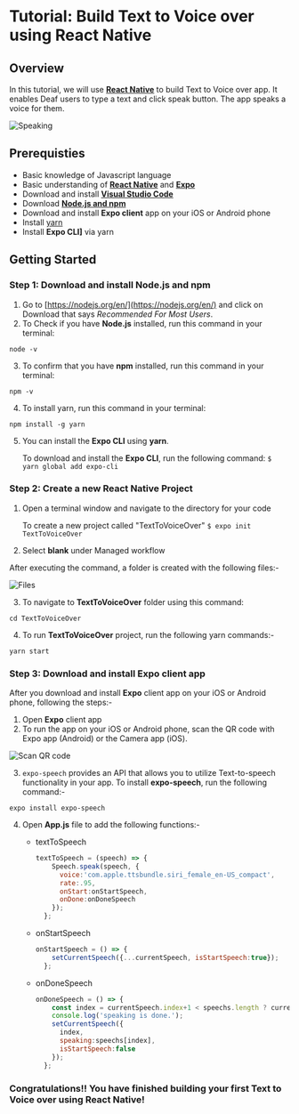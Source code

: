 # Tutorial: Build Text to Voice over using React Native

## Overview
In this tutorial, we will use [**React Native**](https://reactnative.dev/) to build Text to Voice over app. It enables Deaf users to type a text and click speak button. The app speaks a voice for them.

![Speaking]()

## Prerequisties
* Basic knowledge of Javascript language
* Basic understanding of [**React Native**](https://reactnative.dev/) and [**Expo**](https://expo.io)
* Download and install [**Visual Studio Code**](https://code.visualstudio.com/)
* Download [**Node.js and npm**](https://nodejs.org/en/)
* Download and install **Expo client** app on your iOS or Android phone
* Install [yarn](https://yarnpkg.com/getting-started/install)
* Install **Expo CLI]** via yarn

## Getting Started

### Step 1: Download and install Node.js and npm
1. Go to [https://nodejs.org/en/](https://nodejs.org/en/) and click on Download that says *Recommended For Most Users*.
2. To Check if you have **Node.js** installed, run this command in your terminal:
```
node -v
```
3. To confirm that you have **npm** installed, run this command in your terminal:
```
npm -v
```
4. To install yarn, run this command in your terminal:
```
npm install -g yarn
```
5. You can install the **Expo CLI** using **yarn**. 

    To download and install the **Expo CLI**, run the following command: `$ yarn global add expo-cli`

### Step 2: Create a new React Native Project

1. Open a terminal window and navigate to the directory for your code

	To create a new project called "TextToVoiceOver" `$ expo init TextToVoiceOver`
	
2. Select **blank** under Managed workflow
  
  After executing the command, a folder is created with the following files:- 
  
  ![Files]()
        
3. To navigate to **TextToVoiceOver** folder using this command:

`cd TextToVoiceOver`

4. To run **TextToVoiceOver** project, run the following yarn commands:-

`yarn start`

### Step 3: Download and install Expo client app

After you download and install **Expo** client app on your iOS or Android phone, following the steps:-

1. Open **Expo** client app
2. To run the app on your iOS or Android phone, scan the QR code with Expo app (Android) or the Camera app (iOS).

![Scan QR code]()

3. `expo-speech` provides an API that allows you to utilize Text-to-speech functionality in your app. To install **expo-speech**, run the following command:-

`expo install expo-speech`

4. Open **App.js** file to add the following functions:-

	* textToSpeech
		```node.js
		textToSpeech = (speech) => {
		    Speech.speak(speech, {
		      voice:'com.apple.ttsbundle.siri_female_en-US_compact',
		      rate:.95,
		      onStart:onStartSpeech,
		      onDone:onDoneSpeech
		    });
		  };
		```
	* onStartSpeech
		```node.js
		onStartSpeech = () => {
		    setCurrentSpeech({...currentSpeech, isStartSpeech:true});
		  };
		
		```
	* onDoneSpeech
		```node.js
		onDoneSpeech = () => {
		    const index = currentSpeech.index+1 < speechs.length ? currentSpeech.index+1 : 0;
		    console.log('speaking is done.');
		    setCurrentSpeech({
		      index,
		      speaking:speechs[index],
		      isStartSpeech:false
		    });
		  };
		```





	
### Congratulations!! You have finished building your first Text to Voice over using React Native!
